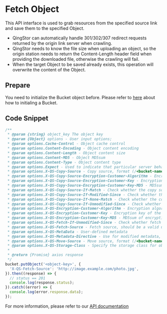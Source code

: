 # Fetch Object

This API interface is used to grab resources from the specified source link and save them to the specified Object.

- QingStor can automatically handle 301/302/307 redirect requests returned by the origin link server when crawling.
- QingStor needs to know the file size when uploading an object, so the origin station needs to return the Content-Length header field when providing the downloaded file, otherwise the crawling will fail.
- When the target Object to be saved already exists, this operation will overwrite the content of the Object.

## Prepare

You need to initialize the Bucket object before. Please refer to [here](./initialize_config_and_qingstor.md) about how to initialing a Bucket.

## Code Snippet

```javascript
/**
 * @param {string} object_key The object key
 * @param {Object} options - User input options;
 * @param options.Cache-Control - Object cache control
 * @param options.Content-Encoding - Object content encoding
 * @param options.Content-Length - Object content size
 * @param options.Content-MD5 - Object MD5sum
 * @param options.Content-Type - Object content type
 * @param options.Expect - Used to indicate that particular server behaviors are required by the client
 * @param options.X-QS-Copy-Source - Copy source, format (/<bucket-name>/<object-key>)
 * @param options.X-QS-Copy-Source-Encryption-Customer-Algorithm - Encryption algorithm of the object
 * @param options.X-QS-Copy-Source-Encryption-Customer-Key - Encryption key of the object
 * @param options.X-QS-Copy-Source-Encryption-Customer-Key-MD5 - MD5sum of encryption key
 * @param options.X-QS-Copy-Source-If-Match - Check whether the copy source matches
 * @param options.X-QS-Copy-Source-If-Modified-Since - Check whether the copy source has been modified
 * @param options.X-QS-Copy-Source-If-None-Match - Check whether the copy source does not match
 * @param options.X-QS-Copy-Source-If-Unmodified-Since - Check whether the copy source has not been modified
 * @param options.X-QS-Encryption-Customer-Algorithm - Encryption algorithm of the object
 * @param options.X-QS-Encryption-Customer-Key - Encryption key of the object
 * @param options.X-QS-Encryption-Customer-Key-MD5 - MD5sum of encryption key
 * @param options.X-QS-Fetch-If-Unmodified-Since - Check whether fetch target object has not been modified
 * @param options.X-QS-Fetch-Source - Fetch source, should be a valid url
 * @param options.X-QS-MetaData - User-defined metadata
 * @param options.X-QS-Metadata-Directive - Use for modified metadata, valid (COPY/REPLACE)
 * @param options.X-QS-Move-Source - Move source, format (/<bucket-name>/<object-key>)
 * @param options.X-QS-Storage-Class - Specify the storage class for object
 *
 * @return {Promise} axios response
 */
bucket.putObject('<object-key>', {
  'X-QS-Fetch-Source': 'http://image.example.com/photo.jpg',
}).then((response) => {
  // status == 201
  console.log(response.status);
}).catch((error) => {
  console.log(error.response.data);
});
```

For more information, please refer to our [API documentation](https://docsv3.qingcloud.com/storage/object-storage/api/object/basic_opt/fetch/)
